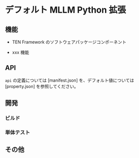# デフォルト MLLM Python 拡張

<!-- extensionの簡単な紹介 -->

## 機能

- TEN Framework のソフトウェアパッケージコンポーネント

<!-- 主要機能の紹介 -->

- xxx 機能

## API

`api` の定義については [manifest.json] を、デフォルト値については [property.json] を参照してください。

<!-- 追加の紹介が必要な場合は、API.md も参照できます -->

## 開発

### ビルド

<!-- ビルドの依存関係と手順 -->

### 単体テスト

<!-- extensionの単体テストの実行方法 -->

## その他

<!-- 該当する場合のその他の項目 -->
